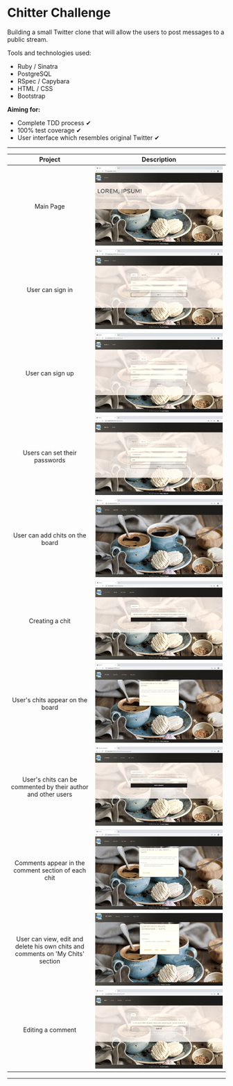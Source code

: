 Chitter Challenge
=================

Building a small Twitter clone that will allow the users to post messages to a public stream.

Tools and technologies used:

* Ruby / Sinatra
* PostgreSQL
* RSpec / Capybara
* HTML / CSS
* Bootstrap

**Aiming for:**

* Complete TDD process ✔
* 100% test coverage ✔
* User interface which resembles original Twitter ✔

-----

|   Project    |   Description    |
|:------------:|:----------------:|
|Main Page| ![signin](public/images/1.1.png)|
|User can sign in| ![signin](public/images/1.2.png)|
|User can sign up| ![signin](public/images/1.3.png)|
|Users can set their passwords| ![signin](public/images/1.4.png)|
|User can add chits on the board| ![signin](public/images/1.6.png)|
|Creating a chit| ![signin](public/images/1.7.png)|
|User's chits appear on the board| ![signin](public/images/1.8.png)|
|User's chits can be commented by their author and other users| ![signin](public/images/1.9.png)|
|Comments appear in the comment section of each chit| ![signin](public/images/1.10.png)|
|User can view, edit and delete his own chits and comments on 'My Chits' section | ![signin](public/images/1.12.png)|
|Editing a comment| ![signin](public/images/1.11.png)|


-----
